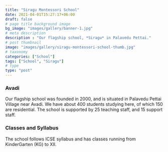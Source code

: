 ```yaml
---
title: "Siragu Montessori School"
date: 2021-04-01T15:27:17+06:00
draft: false
# page title background image
bg_image: "images/gallery/banner-1.jpg"
# meta description
description : "Our flagship school, *Siragu* in Palavedu Pettai."
# post thumbnail
image: "images/gallery/siragu-montessori-school-thumb.jpg"
# taxonomy
categories: ["School"]
tags: ["School", "Siragu"]
# type
type: "post"
---
```


### Avadi

Our flagship school was founded in 2000, and is situated in Palavedu Pettai 
Village near Avadi. We have about 400 students studying here, of which 150 are 
residential. The school is supported by 25 teaching staff, and 15 support staff. 

### Classes and Syllabus

The school follows ICSE syllabus and has classes running from KinderGarten (KG) to XII.





